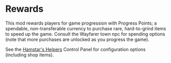 # Rewards

This mod rewards players for game progression with Progress Points; a spendable, non-transferable currency to purchase rare, hard-to-grind items to speed up the game. Consult the Wayfarer town npc for spending options (note that more purchases are unlocked as you progress the game).

See the [Hamstar's Helpers](https://forums.terraria.org/index.php?threads/hamstars-mods-past-present-and-future.63713/) Control Panel for configuration options (including shop items).